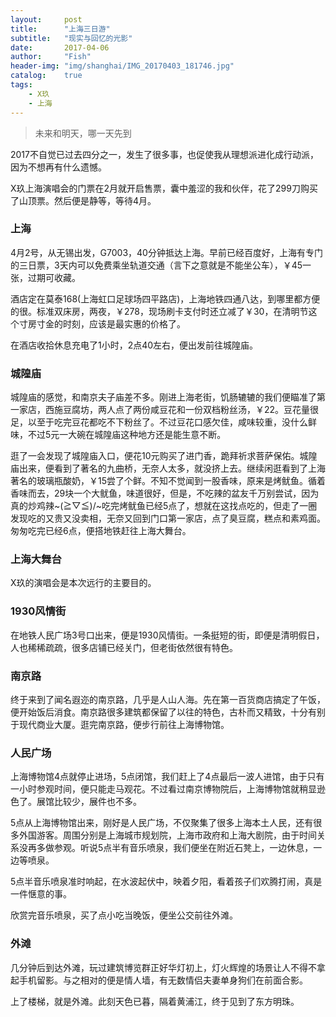 ```yaml
---
layout:     post
title:      "上海三日游"
subtitle:   "现实与回忆的光影"
date:       2017-04-06
author:     "Fish"
header-img: "img/shanghai/IMG_20170403_181746.jpg"
catalog:    true
tags:
    - X玖
    - 上海
---
```


> 未来和明天，哪一天先到

2017不自觉已过去四分之一，发生了很多事，也促使我从理想派进化成行动派，因为不想再有什么遗憾。

X玖上海演唱会的门票在2月就开启售票，囊中羞涩的我和伙伴，花了299刀购买了山顶票。然后便是静等，等待4月。

### 上海

4月2号，从无锡出发，G7003，40分钟抵达上海。早前已经百度好，上海有专门的三日票，3天内可以免费乘坐轨道交通（言下之意就是不能坐公车），￥45一张，过期可收藏。

酒店定在莫泰168(上海虹口足球场四平路店)，上海地铁四通八达，到哪里都方便的很。标准双床房，两夜，￥278，现场刷卡支付时还立减了￥30，在清明节这个寸房寸金的时刻，应该是最实惠的价格了。

在酒店收拾休息充电了1小时，2点40左右，便出发前往城隍庙。

### 城隍庙

城隍庙的感觉，和南京夫子庙差不多。刚进上海老街，饥肠辘辘的我们便瞄准了第一家店，西施豆腐坊，两人点了两份咸豆花和一份双档粉丝汤，￥22。豆花量很足，以至于吃完豆花都吃不下粉丝了。不过豆花口感欠佳，咸味较重，没什么鲜味，不过5元一大碗在城隍庙这种地方还是能生意不断。

逛了一会发现了城隍庙入口，便花10元购买了进门香，跪拜祈求菩萨保佑。城隍庙出来，便看到了著名的九曲桥，无奈人太多，就没挤上去。继续闲逛看到了上海著名的玻璃瓶酸奶，￥15尝了个鲜。不知不觉闻到一股香味，原来是烤鱿鱼。循着香味而去，29块一个大鱿鱼，味道很好，但是，不吃辣的盆友千万别尝试，因为真的炒鸡辣~\(≧▽≦)/~吃完烤鱿鱼已经5点了，想就在这找点吃的，但走了一圈发现吃的又贵又没卖相，无奈又回到门口第一家店，点了臭豆腐，糕点和素鸡面。匆匆吃完已经6点，便搭地铁赶往上海大舞台。

### 上海大舞台

X玖的演唱会是本次远行的主要目的。

### 1930风情街

在地铁人民广场3号口出来，便是1930风情街。一条挺短的街，即便是清明假日，人也稀稀疏疏，很多店铺已经关门，但老街依然很有特色。

### 南京路

终于来到了闻名遐迩的南京路，几乎是人山人海。先在第一百货商店搞定了午饭，便开始饭后消食。南京路很多建筑都保留了以往的特色，古朴而又精致，十分有别于现代商业大厦。逛完南京路，便步行前往上海博物馆。

### 人民广场

上海博物馆4点就停止进场，5点闭馆，我们赶上了4点最后一波人进馆，由于只有一小时参观时间，便只能走马观花。不过看过南京博物院后，上海博物馆就稍显逊色了。展馆比较少，展件也不多。

5点从上海博物馆出来，刚好是人民广场，不仅聚集了很多上海本土人民，还有很多外国游客。周围分别是上海城市规划院，上海市政府和上海大剧院，由于时间关系没再多做参观。听说5点半有音乐喷泉，我们便坐在附近石凳上，一边休息，一边等喷泉。

5点半音乐喷泉准时响起，在水波起伏中，映着夕阳，看着孩子们欢腾打闹，真是一件惬意的事。

欣赏完音乐喷泉，买了点小吃当晚饭，便坐公交前往外滩。

### 外滩

几分钟后到达外滩，玩过建筑博览群正好华灯初上，灯火辉煌的场景让人不得不拿起手机留影。与之相对的便是情人墙，有无数情侣夫妻单身狗们在前面合影。

上了楼梯，就是外滩。此刻天色已暮，隔着黄浦江，终于见到了东方明珠。















